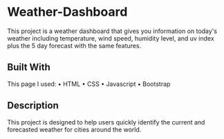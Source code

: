 # Weather-Dashboard

This project is a weather dashboard that gives you information on today's weather including temperature, wind speed, humidity level, and uv index plus the 5 day forecast with the same features. 

## Built With
This page I used:
• HTML
• CSS
• Javascript
• Bootstrap

## Description 

This project is designed to help users quickly identify the current and forecasted weather for cities around the world. 



